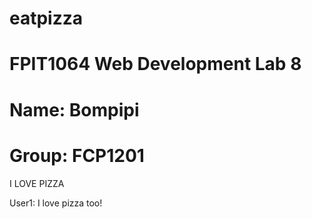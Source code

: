 # eatpizza
# FPIT1064 Web Development Lab 8
# Name: Bompipi 
# Group: FCP1201
I LOVE PIZZA

User1: I love pizza too!